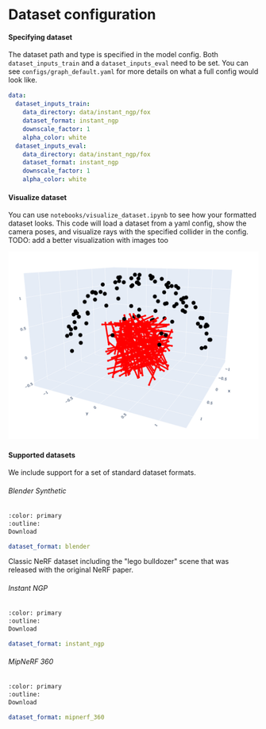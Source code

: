 # Dataset configuration

#### Specifying dataset

The dataset path and type is specified in the model config. Both `dataset_inputs_train` and a `dataset_inputs_eval` need to be set. You can see `configs/graph_default.yaml` for more details on what a full config would look like.

```yaml
data:
  dataset_inputs_train:
    data_directory: data/instant_ngp/fox
    dataset_format: instant_ngp
    downscale_factor: 1
    alpha_color: white
  dataset_inputs_eval:
    data_directory: data/instant_ngp/fox
    dataset_format: instant_ngp
    downscale_factor: 1
    alpha_color: white
```

#### Visualize dataset

You can use `notebooks/visualize_dataset.ipynb` to see how your formatted dataset looks. This code will load a dataset from a yaml config, show the camera poses, and visualize rays with the specified collider in the config. TODO: add a better visualization with images too

![visualize_dataset](media/creating_dataset_visualize_dataset.png)


#### Supported datasets

We include support for a set of standard dataset formats. 

###### Blender Synthetic

```{button-link} https://drive.google.com/drive/u/1/folders/128yBriW1IG_3NJ5Rp7APSTZsJqdJdfc1
:color: primary
:outline:
Download
```

```yaml
dataset_format: blender
```

Classic NeRF dataset including the "lego bulldozer" scene that was released with the original NeRF paper.

###### Instant NGP

```{button-link} https://github.com/NVlabs/instant-ngp#nerf-fox
:color: primary
:outline:
Download
```

```yaml
dataset_format: instant_ngp
```

###### MipNeRF 360

```{button-link} https://jonbarron.info/mipnerf360/
:color: primary
:outline:
Download
```

```yaml
dataset_format: mipnerf_360
```